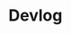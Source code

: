 # Devlog

<div class="row">
  <div class="col-6">
    <Midifungi :layers="['@220609/sketch']" title="22/06/09 - Cuckoo's Clock" help="/devlog/220609.html" />
  </div>
</div>
